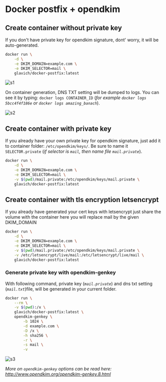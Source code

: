 # Docker postfix + opendkim

## Create container without private key

If you don't have private key for opendkim signature, dont' worry, it will be auto-generated.

```sh
docker run \
	-d \
	-e DKIM_DOMAIN=example.com \
	-e DKIM_SELECTOR=mail \
	glavich/docker-postfix:latest
```

![s1](https://user-images.githubusercontent.com/2729571/37899420-c6ef5bce-30eb-11e8-8caa-551ca1a3af43.gif)

On container generation, DNS TXT setting will be dumped to logs. You can see it by typing: `docker logs CONTAINER_ID` (*for example `docker logs 5bcc4f4f186e` or `docker logs amazing_banach`*).

![s2](https://user-images.githubusercontent.com/2729571/37899471-e288bbaa-30eb-11e8-9005-c6014da04b13.gif)

## Create container with private key

If you already have your own private key for opendkim signature, just add it to container folder: `/etc/opendkim/keys/`. Be sure to name it `SELECTOR.private` (*if selector is `mail`, then name file `mail.private`*).

```sh
docker run \
	-d \
	-e DKIM_DOMAIN=example.com \
	-e DKIM_SELECTOR=mail \
	-v $(pwd)/mail.private:/etc/opendkim/keys/mail.private \
	glavich/docker-postfix:latest
```
## Create container with tls encryption letsencrypt

If you already have generated your cert keys with letsencrypt
just share the volume with the container here you will replace mail by the given DKIM_DOMAIN

```sh
docker run \
	-d \
	-e DKIM_DOMAIN=example.com \
	-e DKIM_SELECTOR=mail \
	-v $(pwd)/mail.private:/etc/opendkim/keys/mail.private \
	-v /etc/letsencrypt/live/mail:/etc/letsencrypt/live/mail \
	glavich/docker-postfix:latest
```

### Generate private key with opendkim-genkey

With following command, private key (*`mail.private`*) and dns txt setting (*`mail.txt`*)file, will be generated in your current folder.

```sh
docker run \
	--rm \
	-v $(pwd):/x \
	glavich/docker-postfix:latest \
	opendkim-genkey \
		-b 1024 \
		-d example.com \
		-D /x \
		-h sha256 \
		-r \
		-s mail \
		-v
```

![s3](https://user-images.githubusercontent.com/2729571/37899518-01ff82ac-30ec-11e8-845c-7318753f349d.gif)

*More on `opendkim-genkey` options can be read here: http://www.opendkim.org/opendkim-genkey.8.html*
